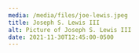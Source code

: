 ```yaml
---
media: /media/files/joe-lewis.jpeg
title: Joseph S. Lewis III
alt: Picture of Joseph S. Lewis III
date: 2021-11-30T12:45:00-0500
---
```

